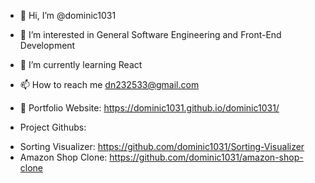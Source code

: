 - 👋 Hi, I’m @dominic1031
- 👀 I’m interested in General Software Engineering and Front-End Development
- 🌱 I’m currently learning React
- 📫 How to reach me dn232533@gmail.com
- 📁 Portfolio Website: https://dominic1031.github.io/dominic1031/

- Project Githubs:
* Sorting Visualizer: https://github.com/dominic1031/Sorting-Visualizer
* Amazon Shop Clone: https://github.com/dominic1031/amazon-shop-clone
<!---
dominic1031/dominic1031 is a ✨ special ✨ repository because its `README.md` (this file) appears on your GitHub profile.
You can click the Preview link to take a look at your changes.
--->
